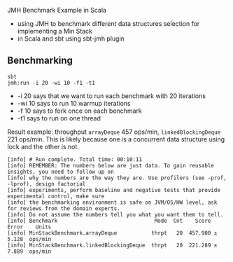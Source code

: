 
JMH Benchmark Example in Scala 

* using JMH to benchmark different data structures selection for implementing a Min Stack
* in Scala and sbt using sbt-jmh plugin

## Benchmarking

```shell
sbt
jmh:run -i 20 -wi 10 -f1 -t1
```

* -i 20 says that we want to run each benchmark with 20 iterations
* -wi 10 says to run 10 warmup iterations
* -f 10 says to fork once on each benchmark
* -t1 says to run on one thread

Result example: throughput `arrayDeque` 457 ops/min, `linkedBlockingDeque` 221 ops/min.
This is likely because one is a concurrent data structure using lock and the other is not.
```shell
[info] # Run complete. Total time: 00:10:11
[info] REMEMBER: The numbers below are just data. To gain reusable insights, you need to follow up on
[info] why the numbers are the way they are. Use profilers (see -prof, -lprof), design factorial
[info] experiments, perform baseline and negative tests that provide experimental control, make sure
[info] the benchmarking environment is safe on JVM/OS/HW level, ask for reviews from the domain experts.
[info] Do not assume the numbers tell you what you want them to tell.
[info] Benchmark                               Mode  Cnt    Score   Error    Units
[info] MinStackBenchmark.arrayDeque           thrpt   20  457.900 ± 5.128  ops/min
[info] MinStackBenchmark.linkedBlockingDeque  thrpt   20  221.289 ± 7.889  ops/min
```